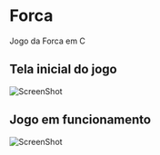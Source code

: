 # Forca
Jogo da Forca em C

## Tela inicial do jogo

![ScreenShot](https://raw.github.com/Rayxan/Forca/master/img/forca1.png)


## Jogo em funcionamento

![ScreenShot](https://raw.github.com/Rayxan/Forca/master/img/forca2.png)
